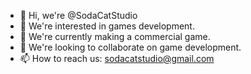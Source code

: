 - 👋 Hi, we're @SodaCatStudio
- 👀 We're interested in games development.
- 🌱 We're currently making a commercial game.
- 💞️ We're looking to collaborate on game development.
- 📫 How to reach us: sodacatstudio@gmail.com

<!---
SodaCatStudio/SodaCatStudio is a ✨ special ✨ repository because its `README.md` (this file) appears on your GitHub profile.
You can click the Preview link to take a look at your changes.
--->

